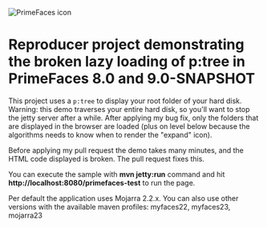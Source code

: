![PrimeFaces icon](https://www.primefaces.org/wp-content/uploads/2016/10/prime_logo_new.png)

# Reproducer project demonstrating the broken lazy loading of p:tree in PrimeFaces 8.0 and 9.0-SNAPSHOT

This project uses a `p:tree` to display your root folder of your hard disk. Warning: this demo traverses your entire hard disk,
so you'll want to stop the jetty server after a while. After applying my bug fix, only the folders that are displayed in the browser
are loaded (plus on level below because the algorithms needs to know when to render the "expand" icon).

Before applying my pull request the demo takes many minutes, and the HTML code displayed is broken. The pull request fixes this.

You can execute the sample with <strong>mvn jetty:run</strong> command and hit <strong>http://localhost:8080/primefaces-test</strong> to run the page.

Per default the application uses Mojarra 2.2.x. 
You can also use other versions with the available maven profiles: myfaces22, myfaces23, mojarra23

